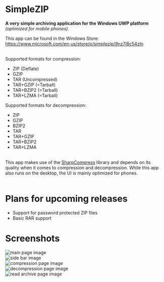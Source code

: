 # SimpleZIP

<b>A very simple archiving application for the Windows UWP platform</b> *(optimized for mobile phones)*.

This app can be found in the Windows Store: https://www.microsoft.com/en-us/store/p/simplezip/9nz7l8c54zln

<br />Supported formats for compression:
  - ZIP (Deflate)
  - GZIP
  - TAR (Uncompressed)
  - TAR+GZIP (=Tarball)
  - TAR+BZIP2 (=Tarball)
  - TAR+LZMA (=Tarball)
  
Supported formats for decompression:
  - ZIP
  - GZIP
  - BZIP2
  - TAR
  - TAR+GZIP
  - TAR+BZIP2
  - TAR+LZMA

<br />This app makes use of the <a href="https://github.com/adamhathcock/sharpcompress">SharpCompress</a> library and depends on its quality when it comes to compression and decompression. While this app also runs on the desktop, the UI is mainly optimized for phones.
<br /><br />

# Plans for upcoming releases

  - Support for password protected ZIP files
  - Basic RAR support

# Screenshots

<img src="https://homepages.fhv.at/mfu7609/images/simplezip_main.PNG" alt="main page image"/><br />
<img src="https://homepages.fhv.at/mfu7609/images/simplezip_sidebar.PNG" alt="side bar image"/><br />
<img src="https://homepages.fhv.at/mfu7609/images/simplezip_compression.PNG" alt="compression page image"/><br />
<img src="https://homepages.fhv.at/mfu7609/images/simplezip_decompression.PNG" alt="decompression page image"/><br />
<img src="https://homepages.fhv.at/mfu7609/images/simplezip_readarchive.PNG" alt="read archive page image"/>

